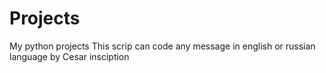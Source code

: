 # Projects
My python projects
This scrip can code any message in english or russian language by Cesar insciption
